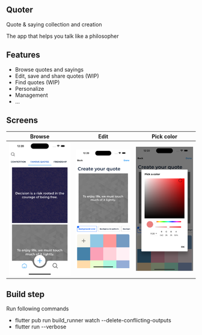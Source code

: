 ## Quoter
Quote & saying collection and creation

The app that helps you talk like a philosopher

## Features
- Browse quotes and sayings
- Edit, save and share quotes (WIP)
- Find quotes (WIP)
- Personalize 
- Management
- ...

## Screens
Browse             |     Edit      | Pick color
:-------------------------:|:-------------:|:-------------------------:
![](browse.png)  | ![](edit.png) | ![](color.png)

## Build step

Run following commands
- flutter pub run build_runner watch --delete-conflicting-outputs
- flutter run --verbose  
